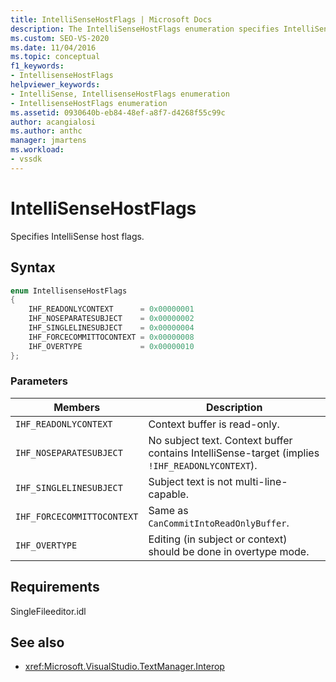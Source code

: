 ```yaml
---
title: IntelliSenseHostFlags | Microsoft Docs
description: The IntelliSenseHostFlags enumeration specifies IntelliSense host flags. This article describes the enum values.
ms.custom: SEO-VS-2020
ms.date: 11/04/2016
ms.topic: conceptual
f1_keywords:
- IntellisenseHostFlags
helpviewer_keywords:
- IntelliSense, IntellisenseHostFlags enumeration
- IntellisenseHostFlags enumeration
ms.assetid: 0930640b-eb84-48ef-a8f7-d4268f55c99c
author: acangialosi
ms.author: anthc
manager: jmartens
ms.workload:
- vssdk
---
```

# IntelliSenseHostFlags
Specifies IntelliSense host flags.

## Syntax

```cpp
enum IntellisenseHostFlags
{
    IHF_READONLYCONTEXT      = 0x00000001
    IHF_NOSEPARATESUBJECT    = 0x00000002
    IHF_SINGLELINESUBJECT    = 0x00000004
    IHF_FORCECOMMITTOCONTEXT = 0x00000008
    IHF_OVERTYPE             = 0x00000010
};
```

### Parameters

|Members|Description|
|-------------|-----------------|
|`IHF_READONLYCONTEXT`|Context buffer is read-only.|
|`IHF_NOSEPARATESUBJECT`|No subject text. Context buffer contains IntelliSense-target (implies `!IHF_READONLYCONTEXT`).|
|`IHF_SINGLELINESUBJECT`|Subject text is not multi-line-capable.|
|`IHF_FORCECOMMITTOCONTEXT`|Same as `CanCommitIntoReadOnlyBuffer`.|
|`IHF_OVERTYPE`|Editing (in subject or context) should be done in overtype mode.|

## Requirements
 SingleFileeditor.idl

## See also
- <xref:Microsoft.VisualStudio.TextManager.Interop>
